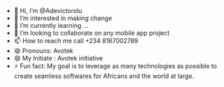 - 👋 Hi, I’m @Adevictorolu
- 👀 I’m interested in making change 
- 🌱 I’m currently learning ...
- 💞️ I’m looking to collaborate on any mobile app project
- 📫 How to reach me call +234 8167002789
- 😄 Pronouns: Avotek
- 😄 My Initiate : Avotek initiative 
- ⚡ Fun fact: My goal is to leverage as many technologies as possible to create  seamless softwares for Africans and the world at large.

<!---
Adevictorolu/Adevictorolu is a ✨ special ✨ repository because its `README.md` (this file) appears on your GitHub profile.
You can click the Preview link to take a look at your changes.
--->
